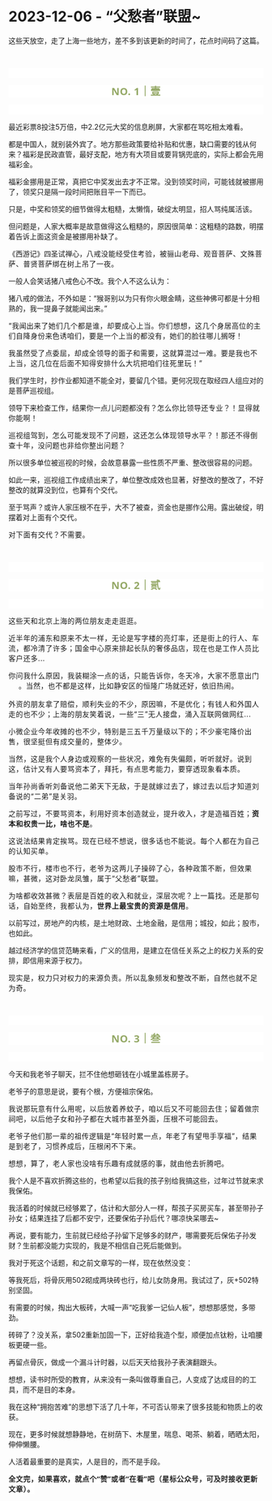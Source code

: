 # 2023-12-06 - “父愁者”联盟~

<p style="visibility: visible;">这些天放空，走了上海一些地方，差不多到该更新的时间了，花点时间码了这篇。<br style="visibility: visible;"></p><p style="visibility: visible;"><br style="visibility: visible;"></p><p style="outline: 0px;font-family: system-ui, -apple-system, BlinkMacSystemFont, &quot;Helvetica Neue&quot;, &quot;PingFang SC&quot;, &quot;Hiragino Sans GB&quot;, &quot;Microsoft YaHei UI&quot;, &quot;Microsoft YaHei&quot;, Arial, sans-serif;letter-spacing: 0.544px;text-wrap: wrap;background-color: rgb(255, 255, 255);visibility: visible;"><br style="outline: 0px;visibility: visible;"></p><p style="outline: 0px;letter-spacing: 0.544px;text-wrap: wrap;color: rgb(34, 34, 34);font-family: -apple-system-font, system-ui, &quot;Helvetica Neue&quot;, &quot;PingFang SC&quot;, &quot;Hiragino Sans GB&quot;, &quot;Microsoft YaHei UI&quot;, &quot;Microsoft YaHei&quot;, Arial, sans-serif;background-color: rgb(255, 255, 255);text-align: center;visibility: visible;"><span style="outline: 0px;font-weight: bold;line-height: 25px;color: rgb(149, 169, 103);font-size: 20px;visibility: visible;">NO. 1｜壹</span></p><p style="outline: 0px;letter-spacing: 0.544px;text-wrap: wrap;color: rgb(34, 34, 34);font-family: -apple-system-font, system-ui, &quot;Helvetica Neue&quot;, &quot;PingFang SC&quot;, &quot;Hiragino Sans GB&quot;, &quot;Microsoft YaHei UI&quot;, &quot;Microsoft YaHei&quot;, Arial, sans-serif;background-color: rgb(255, 255, 255);text-align: center;visibility: visible;"><br style="visibility: visible;"></p><p style="visibility: visible;">最近彩票8投注5万倍，中2.2亿元大奖的信息刷屏，大家都在骂吃相太难看。</p><p style="visibility: visible;">都是中国人，就别装外宾了。地方那些政策要给补贴和优惠，缺口需要的钱从何来？福彩是民政直管，最好支配，地方有大项目或要背锅兜底的，实际上都会先用福彩金。</p><p style="visibility: visible;">福彩金挪用是正常，真把它中奖发出去才不正常。没到领奖时间，可能钱就被挪用了，领奖只是隔一段时间把账目平一下而已。<br style="visibility: visible;"></p><p style="visibility: visible;">只是，中奖和领奖的细节做得太粗糙，太懒惰，破绽太明显，招人骂纯属活该。</p><p style="visibility: visible;">但问题是，人家大概率是故意做得这么粗糙的，原因很简单：这粗糙的路数，明摆着告诉上面这资金是被挪用补缺了。<br style="visibility: visible;"></p><p style="visibility: visible;">《西游记》四圣试禅心，<span style="font-size: var(--articleFontsize); letter-spacing: 0.034em; visibility: visible;">八戒没能经受住考验，被骊山老母、观音菩萨、文殊菩萨、普贤菩萨绑在树上吊了一夜。</span></p><p style="visibility: visible;">一般人会笑话猪八戒色心不改。我个人不这么认为：<br style="visibility: visible;"></p><p style="visibility: visible;"><span style="visibility: visible;">猪八戒的做法，不外如是：“猴哥别以为只有你火眼金睛，这些神佛可都是十分相熟的，我一提鼻子就能闻出来。”</span></p><p style="visibility: visible;"><span style="font-size: var(--articleFontsize); letter-spacing: 0.034em; visibility: visible;">“</span><span style="font-size: var(--articleFontsize); letter-spacing: 0.034em; visibility: visible;">我闻出来了她们几个都是谁，却要成心上当。</span><span style="font-size: var(--articleFontsize); letter-spacing: 0.034em; visibility: visible;">你们想想，这几个身居高位的主们自降身份来色诱咱们，要是一个上当的都没有，她们的脸往哪儿搁呀！</span></p><p style="visibility: visible;"><span style="font-size: var(--articleFontsize); letter-spacing: 0.034em; visibility: visible;"></span><span style="font-size: var(--articleFontsize); letter-spacing: 0.034em; visibility: visible;">我虽然受了点委屈，却成全领导的面子和需要，这就算混过一难。</span><span style="font-size: var(--articleFontsize); letter-spacing: 0.034em; visibility: visible;">要是我也不上当，这几位在后面不知得安排什么大坑把咱们往死里玩！</span><span style="font-size: var(--articleFontsize); letter-spacing: 0.034em; visibility: visible;">”</span><br style="visibility: visible;"></p><p style="visibility: visible;">我们学生时，抄作业都知道不能全对，要留几个错。更何况现在取经四人组应对的是菩萨巡视组。</p><p style="visibility: visible;">领导下来检查工作，结果你一点儿问题都没有？<span style="font-size: var(--articleFontsize); letter-spacing: 0.034em; visibility: visible;">怎么你比领导还专业？！显得就你能啊！</span></p><p><span style="font-size: var(--articleFontsize);letter-spacing: 0.034em;">巡视组驾到，怎么可能发现不了问题，这还怎么体现领导水平？！那还不得倒查十年，没问题也非给你整出问题？</span></p><p>所以很多单位被巡视的时候，会故意暴露一些性质不严重、整改很容易的问题。</p><p>如此一来，巡视组工作成绩出来了，单位整改成效也显著，好整改的整改了，不好整改的就算没到位，也算有个交代。<br></p><p>至于骂声？或许人家压根不在乎，大不了被查，资金也是挪作公用。露出破绽，明摆着<span style="letter-spacing: 0.578px;text-wrap: wrap;">对上面有个交代。</span></p><p><span style="letter-spacing: 0.578px;text-wrap: wrap;"></span><span style="letter-spacing: 0.578px;text-wrap: wrap;">对下面有交代？不需要。</span></p><p><br></p><p style="outline: 0px;font-family: system-ui, -apple-system, BlinkMacSystemFont, &quot;Helvetica Neue&quot;, &quot;PingFang SC&quot;, &quot;Hiragino Sans GB&quot;, &quot;Microsoft YaHei UI&quot;, &quot;Microsoft YaHei&quot;, Arial, sans-serif;letter-spacing: 0.544px;text-wrap: wrap;background-color: rgb(255, 255, 255);visibility: visible;"><br style="outline: 0px;visibility: visible;"></p><p style="outline: 0px;letter-spacing: 0.544px;text-wrap: wrap;color: rgb(34, 34, 34);font-family: -apple-system-font, system-ui, &quot;Helvetica Neue&quot;, &quot;PingFang SC&quot;, &quot;Hiragino Sans GB&quot;, &quot;Microsoft YaHei UI&quot;, &quot;Microsoft YaHei&quot;, Arial, sans-serif;background-color: rgb(255, 255, 255);text-align: center;visibility: visible;"><span style="outline: 0px;font-weight: bold;line-height: 25px;color: rgb(149, 169, 103);font-size: 20px;visibility: visible;">NO. 2｜贰</span></p><p style="outline: 0px;letter-spacing: 0.544px;text-wrap: wrap;color: rgb(34, 34, 34);font-family: -apple-system-font, system-ui, &quot;Helvetica Neue&quot;, &quot;PingFang SC&quot;, &quot;Hiragino Sans GB&quot;, &quot;Microsoft YaHei UI&quot;, &quot;Microsoft YaHei&quot;, Arial, sans-serif;background-color: rgb(255, 255, 255);text-align: center;visibility: visible;"><br style="outline: 0px;visibility: visible;"></p><p style="letter-spacing: 0.578px;text-wrap: wrap;">这些天和北京上海的两位朋友走走逛逛。<br></p><p style="letter-spacing: 0.578px;text-wrap: wrap;">近半年的浦东和原来不太一样，无论是写字楼的亮灯率，还是街上的行人、车流，都冷清了许多；国金中心原来排起长队的奢侈品店，现在也是工作人员比客户还多...</p><p style="letter-spacing: 0.578px;text-wrap: wrap;">你问我什么原因，我装糊涂一点的话，只能告诉你，冬天冷，大家不愿意出门<img data-src="https://res.wx.qq.com/t/wx_fed/we-emoji/res/v1.3.10/assets/newemoji/Yellowdog.png" data-ratio="1" data-w="128" style="display: inline-block; vertical-align: middle; background-size: cover; width: 20px !important; height: 20px !important;" data-original-style="display: inline-block;width: 20px;vertical-align: middle;background-size: cover;" data-index="1" src="data:image/svg+xml,%3C%3Fxml version='1.0' encoding='UTF-8'%3F%3E%3Csvg width='1px' height='1px' viewBox='0 0 1 1' version='1.1' xmlns='http://www.w3.org/2000/svg' xmlns:xlink='http://www.w3.org/1999/xlink'%3E%3Ctitle%3E%3C/title%3E%3Cg stroke='none' stroke-width='1' fill='none' fill-rule='evenodd' fill-opacity='0'%3E%3Cg transform='translate(-249.000000, -126.000000)' fill='%23FFFFFF'%3E%3Crect x='249' y='126' width='1' height='1'%3E%3C/rect%3E%3C/g%3E%3C/g%3E%3C/svg%3E" class="js_img_placeholder wx_img_placeholder" _width="20px" alt="图片">。<span style="font-size: var(--articleFontsize);letter-spacing: 0.034em;">当然，也不都是这样，比如</span><span style="font-size: var(--articleFontsize);letter-spacing: 0.034em;">静安区</span><span style="font-size: var(--articleFontsize);letter-spacing: 0.034em;">的恒隆</span><span style="font-size: var(--articleFontsize);letter-spacing: 0.034em;">广场就</span><span style="font-size: var(--articleFontsize);letter-spacing: 0.034em;">还好</span><span style="font-size: var(--articleFontsize);letter-spacing: 0.034em;">，依旧热闹。</span></p><p style="letter-spacing: 0.578px;text-wrap: wrap;">外资的朋友拿了赔偿，顺利失业的不少，原因嘛，不是优化；有钱人和外国人走的也不少；上海的朋友笑着说，一些“三”无人接盘，涌入互联网做网红...</p><p style="letter-spacing: 0.578px;text-wrap: wrap;">小微企业今年收摊的也不少，特别是三五千万量级以下的；不少豪宅降价出售，很坚挺但有成交量的，整体少。<br></p><p style="letter-spacing: 0.578px;text-wrap: wrap;">当然，这是我个人身边或观察的一些状况，难免有失偏颇，听听就好。<span style="letter-spacing: 0.578px;font-size: var(--articleFontsize);">说到这，估计又</span><span style="letter-spacing: 0.578px;font-size: var(--articleFontsize);">有人要骂资本了，拜托，有</span><span style="letter-spacing: 0.578px;font-size: var(--articleFontsize);">点思考能力，</span><span style="letter-spacing: 0.578px;font-size: var(--articleFontsize);">要穿透现象看本质</span><span style="letter-spacing: 0.578px;font-size: var(--articleFontsize);">。</span></p><p style="letter-spacing: 0.578px;text-wrap: wrap;">当年孙尚香听刘备说他二弟天下无敌，于是就嫁过去了，嫁过去以后才知道刘备说的“二弟”是关羽。</p><p style="letter-spacing: 0.578px;text-wrap: wrap;">之前写过，不要骂资本，利用好资本创造就业，提升收入，才是造福百姓；<strong>资本和权贵一比，啥也不是</strong>。</p><p style="letter-spacing: 0.578px;text-wrap: wrap;">这说法结果肯定挨骂。现在已经不想说，很多话也不能说。每个人都在为自己的认知买单。<br></p><p style="letter-spacing: 0.578px;text-wrap: wrap;">股市不行，楼市也不行，老爷为这两儿子操碎了心，各种政策不断，但效果嘛，甚微，这对卧龙凤雏，属于“父愁者”联盟。<br></p><p style="letter-spacing: 0.578px;text-wrap: wrap;">为啥都收效甚微？表层是百姓的收入和就业，深层次呢？上一篇找。还是那句话，自始至终，我都认为，<strong>世界上最宝贵的资源是信用</strong>。<br></p><p>以前写过，房地产的内核，是土地财政、土地金融，是信用；城投，如此；股市，也如此。</p><p>越过经济学的信贷范畴来看，广义的信用，是建立在信任关系之上的权力关系的安排，即信用来源于权力。</p><p><span style="font-size: var(--articleFontsize);letter-spacing: 0.034em;">现实是，权力只对权力的来源负责</span><span style="font-size: var(--articleFontsize);letter-spacing: 0.034em;">。所以乱象频发和整改不断，自然也就不足为奇。</span></p><p><br></p><p style="outline: 0px;font-family: system-ui, -apple-system, BlinkMacSystemFont, &quot;Helvetica Neue&quot;, &quot;PingFang SC&quot;, &quot;Hiragino Sans GB&quot;, &quot;Microsoft YaHei UI&quot;, &quot;Microsoft YaHei&quot;, Arial, sans-serif;letter-spacing: 0.544px;text-wrap: wrap;background-color: rgb(255, 255, 255);visibility: visible;"><br style="outline: 0px;visibility: visible;"></p><p style="outline: 0px;letter-spacing: 0.544px;text-wrap: wrap;color: rgb(34, 34, 34);font-family: -apple-system-font, system-ui, &quot;Helvetica Neue&quot;, &quot;PingFang SC&quot;, &quot;Hiragino Sans GB&quot;, &quot;Microsoft YaHei UI&quot;, &quot;Microsoft YaHei&quot;, Arial, sans-serif;background-color: rgb(255, 255, 255);text-align: center;visibility: visible;"><span style="outline: 0px;font-weight: bold;line-height: 25px;color: rgb(149, 169, 103);font-size: 20px;visibility: visible;">NO. 3｜叁</span></p><p style="outline: 0px;letter-spacing: 0.544px;text-wrap: wrap;color: rgb(34, 34, 34);font-family: -apple-system-font, system-ui, &quot;Helvetica Neue&quot;, &quot;PingFang SC&quot;, &quot;Hiragino Sans GB&quot;, &quot;Microsoft YaHei UI&quot;, &quot;Microsoft YaHei&quot;, Arial, sans-serif;background-color: rgb(255, 255, 255);text-align: center;visibility: visible;"><br style="outline: 0px;visibility: visible;"></p><p>今天和我老爷子聊天，拦不住他想砸钱在小城里盖栋房子。</p><p>老爷子的意思是说，要有个根，方便祖宗保佑。</p><p><span style="letter-spacing: 0.578px;text-wrap: wrap;">我说那</span><span style="letter-spacing: 0.578px;text-wrap: wrap;">玩意有</span><span style="letter-spacing: 0.578px;text-wrap: wrap;">什么用呢，</span><span style="letter-spacing: 0.578px;text-wrap: wrap;">以后放着养蚊子，咱以后又不可能回去住；</span><span style="letter-spacing: 0.578px;text-wrap: wrap;"></span><span style="letter-spacing: 0.578px;text-wrap: wrap;">留着做宗祠吧，以后他子女和孙子都在大城市甚至外面，压根不可能回去</span><span style="letter-spacing: 0.578px;text-wrap: wrap;">。</span></p><p><span style="font-size: var(--articleFontsize);letter-spacing: 0.034em;">老爷子他们那一辈的祖传逻辑是“年轻时累一点，年老了有望甩手享福”，结果是到老了，习惯养成后，压根闲不下来。</span></p><p><span style="font-size: var(--articleFontsize);letter-spacing: 0.034em;"><span style="letter-spacing: 0.578px;text-wrap: wrap;">想想，算了，</span>老人家</span><span style="font-size: var(--articleFontsize);letter-spacing: 0.034em;">也没啥有乐趣有成就感的事，就由他去折腾吧。</span></p><p>我个人是不喜欢折腾这些的，也希望以后我的孩子别给我搞这些，过年过节就来求我保佑。</p><p>我活着的时候就已经够累了，估计和大部分人一样，帮孩子买房买车，甚至带孙子孙女；结果连挂了后都不安宁，还要保佑子孙后代？哪凉快呆哪去~<br></p><p>再说，要有能力，生前就已经给子孙留下足够多的财产，哪需要死后保佑子孙发财？生前都没能力实现的，我是不相信自己死后能做到。<br></p><p>我对于死这个话题，和之前文章写的一样，现在依然没变：<br></p><p>等我死后，将骨灰用502砌成两块砖也行，给儿女防身用。我试过了，灰+502特别坚固。</p><p>有需要的时候，掏出大板砖，大喊一声“吃我爹一记仙人板”，想想那感觉，多带劲。</p><p>砖碎了？没关系，拿502重新加固一下，正好给我造个型，顺便加点钛粉，让咱腰板更硬一些。</p><p>再留点骨灰，做成一个漏斗计时器，以后天天给我孙子表演翻跟头。</p><p>想想，读书时所受的教育，从来没有一条叫做尊重自己，人变成了达成目的的工具，而不是目的本身。</p><p>我在这种“拥抱苦难”的思想下活了几十年，不可否认带来了很多技能和物质上的收获。<span style="font-size: var(--articleFontsize);letter-spacing: 0.034em;"></span></p><p>现在，更多时候就想静静地，在树荫下、木屋里，喘息、喝茶、躺着，晒晒太阳，伸伸懒腰。</p><p>人活着最重要的是真实，人是目的，而不是手段。</p><p style="margin-bottom: 0px;"><strong style="outline: 0px;font-family: system-ui, -apple-system, BlinkMacSystemFont, &quot;Helvetica Neue&quot;, &quot;PingFang SC&quot;, &quot;Hiragino Sans GB&quot;, &quot;Microsoft YaHei UI&quot;, &quot;Microsoft YaHei&quot;, Arial, sans-serif;letter-spacing: 0.544px;text-wrap: wrap;background-color: rgb(255, 255, 255);color: rgb(34, 34, 34);font-size: 16px;"><span style="outline: 0px;font-size: 14px;">全文完，如果喜欢，就点个“赞”或者“在看”吧（星标公众号，可及时接收更新文章）。</span></strong></p><p style="display: none;"><mp-style-type data-value="3"></mp-style-type></p>